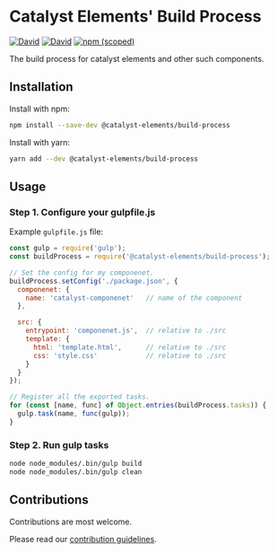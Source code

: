 # Catalyst Elements' Build Process

[![David](https://img.shields.io/david/catalyst/catalyst-elements-build-process.svg?style=flat-square)](https://david-dm.org/catalyst/catalyst-elements-build-process)
[![David](https://img.shields.io/david/dev/catalyst/catalyst-elements-build-process.svg?style=flat-square)](https://david-dm.org/catalyst/catalyst-elements-build-process?type=dev)
[![npm (scoped)](https://img.shields.io/npm/v/@catalyst-elements/build-process.svg?style=flat-square)](https://www.npmjs.com/package/@catalyst-elements/build-process)

The build process for catalyst elements and other such components.

## Installation

Install with npm:

```sh
npm install --save-dev @catalyst-elements/build-process
```

Install with yarn:

```sh
yarn add --dev @catalyst-elements/build-process
```

## Usage

### Step 1. Configure your gulpfile.js

Example `gulpfile.js` file:

```js
const gulp = require('gulp');
const buildProcess = require('@catalyst-elements/build-process');

// Set the config for my componenet.
buildProcess.setConfig('./package.json', {
  componenet: {
    name: 'catalyst-componenet'   // name of the component
  },

  src: {
    entrypoint: 'componenet.js',  // relative to ./src
    template: {
      html: 'template.html',      // relative to ./src
      css: 'style.css'            // relative to ./src
    }
  }
});

// Register all the exported tasks.
for (const [name, func] of Object.entries(buildProcess.tasks)) {
  gulp.task(name, func(gulp));
}
```

### Step 2. Run gulp tasks

```sh
node node_modules/.bin/gulp build
node node_modules/.bin/gulp clean
```

## Contributions

Contributions are most welcome.

Please read our [contribution guidelines](./CONTRIBUTING.md).
